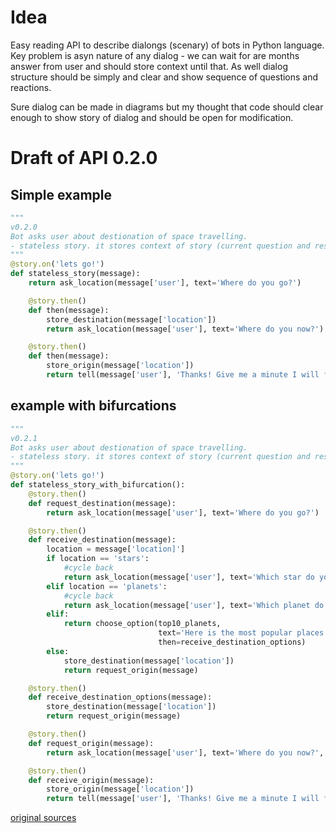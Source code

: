 # Idea

Easy reading API to describe dialongs (scenary) of bots in Python language.
Key problem is asyn nature of any dialog - 
we can wait for are months answer from user and should store context 
until that. As well dialog structure should be simply and clear 
and show sequence of questions and reactions. 
 
Sure dialog can be made in diagrams but my thought that code should 
clear enough to show story of dialog and should be open for modification. 

# Draft of API 0.2.0

## Simple example

```python
"""
v0.2.0
Bot asks user about destionation of space travelling.
- stateless story. it stores context of story (current question and results) somewhere (maybe DB)
"""
@story.on('lets go!')
def stateless_story(message):
    return ask_location(message['user'], text='Where do you go?')

    @story.then()
    def then(message):
        store_destination(message['location'])
        return ask_location(message['user'], text='Where do you now?')

    @story.then()
    def then(message):
        store_origin(message['location'])
        return tell(message['user'], 'Thanks! Give me a minute I will find you right spaceship!')
```

## example with bifurcations

```python
"""
v0.2.1
Bot asks user about destionation of space travelling.
- stateless story. it stores context of story (current question and results) somewhere (maybe DB)
"""
@story.on('lets go!')
def stateless_story_with_bifurcation():
    @story.then()
    def request_destination(message):
        return ask_location(message['user'], text='Where do you go?')

    @story.then()
    def receive_destination(message):
        location = message['location]']
        if location == 'stars':
            #cycle back
            return ask_location(message['user'], text='Which star do you prefer?', then=receive_destination)
        elif location == 'planets':
            #cycle back
            return ask_location(message['user'], text='Which planet do you prefer?', then=receive_destination)
        elif:
            return choose_option(top10_planets, 
                                 text='Here is the most popular places. Maybe you would like to choose one?',
                                 then=receive_destination_options)
        else:
            store_destination(message['location'])
            return request_origin(message)

    @story.then()
    def receive_destination_options(message):
        store_destination(message['location'])
        return request_origin(message)

    @story.then()
    def request_origin(message):
        return ask_location(message['user'], text='Where do you now?', topic='get-origin')

    @story.then()
    def receive_origin(message):
        store_origin(message['location'])
        return tell(message['user'], 'Thanks! Give me a minute I will find you right spaceship!')
```

[original sources](https://gist.github.com/hyzhak/b9adcc938abe9bfb4335cf31ef0abbee)

